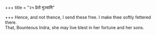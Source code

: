 +++
title = "२५ प्रेतो मुञ्चामि"

+++
Hence, and not thence, I send these free. I make thee softly fettered there.  
     That, Bounteous Indra, she may live blest in her fortune and her sons.